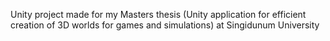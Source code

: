 Unity project made for my Masters thesis (Unity application for efficient creation of 3D worlds for games and simulations) at Singidunum University
